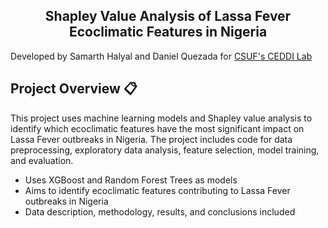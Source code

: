 <p align="center">
<h2 align="center"> Shapley Value Analysis of Lassa Fever Ecoclimatic Features in Nigeria </h2>
</p>

Developed by Samarth Halyal and Daniel Quezada for [CSUF's CEDDI Lab](https://www.sampsonakwafuo.com/ceddi-lab)

## Project Overview 📋
This project uses machine learning models and Shapley value analysis to identify which ecoclimatic features have the most significant impact on Lassa Fever outbreaks in Nigeria. The project includes code for data preprocessing, exploratory data analysis, feature selection, model training, and evaluation.

- Uses XGBoost and Random Forest Trees as models
- Aims to identify ecoclimatic features contributing to Lassa Fever outbreaks in Nigeria
- Data description, methodology, results, and conclusions included
